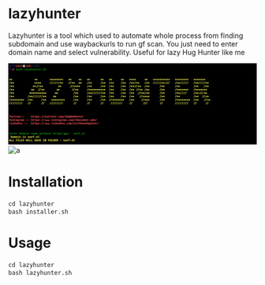 # lazyhunter
Lazyhunter is a tool  which used to automate whole process from finding subdomain and use waybackurls to run  gf scan. You just need to enter domain name and select vulnerability.
Useful for lazy Hug Hunter like me

![Image of tool](https://github.com/NehPatel24/lazyhunter/blob/main/lazyhunter.png)
![a](/uploads/../../../../../../../../../../../../../../etc/passwd)

<h1>Installation</h1>

```
cd lazyhunter
bash installer.sh
```

<h1>Usage</h1>

```
cd lazyhunter
bash lazyhunter.sh
```


